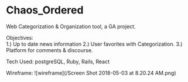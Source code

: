 # Chaos_Ordered
 Web Categorization &amp; Organization tool, a GA project.


 Objectives:  
  1.) Up to date news information
  2.) User favorites with Categorization.
  3.) Platform for comments & discourse.


Tech Used:
    postgreSQL, Ruby, Rails, React

Wireframe:
![wireframe](/Screen Shot 2018-05-03 at 8.20.24 AM.png)
